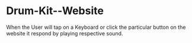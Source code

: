 # Drum-Kit--Website
When the User will tap on a Keyboard or click the particular button on the website it respond by playing respective sound.
